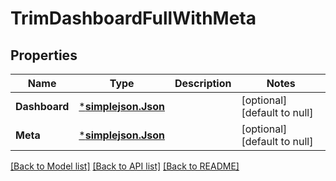 # TrimDashboardFullWithMeta

## Properties
Name | Type | Description | Notes
------------ | ------------- | ------------- | -------------
**Dashboard** | [***simplejson.Json**](simplejson.Json.md) |  | [optional] [default to null]
**Meta** | [***simplejson.Json**](simplejson.Json.md) |  | [optional] [default to null]

[[Back to Model list]](../README.md#documentation-for-models) [[Back to API list]](../README.md#documentation-for-api-endpoints) [[Back to README]](../README.md)


